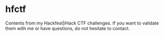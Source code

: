 # hfctf
Contents from my Hackfest|iHack CTF challenges.  If you want to validate them with me or have questions, do not hesitate to contact.
